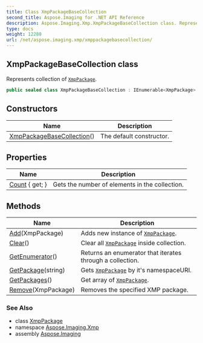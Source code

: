 ```yaml
---
title: Class XmpPackageBaseCollection
second_title: Aspose.Imaging for .NET API Reference
description: Aspose.Imaging.Xmp.XmpPackageBaseCollection class. Represents collection of XmpPackage
type: docs
weight: 12280
url: /net/aspose.imaging.xmp/xmppackagebasecollection/
---
```

## XmpPackageBaseCollection class

Represents collection of [`XmpPackage`](../xmppackage/).

```csharp
public sealed class XmpPackageBaseCollection : IEnumerable<XmpPackage>
```

## Constructors

| Name | Description |
| --- | --- |
| [XmpPackageBaseCollection](xmppackagebasecollection/)() | The default constructor. |

## Properties

| Name | Description |
| --- | --- |
| [Count](../../aspose.imaging.xmp/xmppackagebasecollection/count/) { get; } | Gets the number of elements in the collection. |

## Methods

| Name | Description |
| --- | --- |
| [Add](../../aspose.imaging.xmp/xmppackagebasecollection/add/)(XmpPackage) | Adds new instance of [`XmpPackage`](../xmppackage/). |
| [Clear](../../aspose.imaging.xmp/xmppackagebasecollection/clear/)() | Clear all [`XmpPackage`](../xmppackage/) inside collection. |
| [GetEnumerator](../../aspose.imaging.xmp/xmppackagebasecollection/getenumerator/)() | Returns an enumerator that iterates through a collection. |
| [GetPackage](../../aspose.imaging.xmp/xmppackagebasecollection/getpackage/)(string) | Gets [`XmpPackage`](../xmppackage/) by it's namespaceURI. |
| [GetPackages](../../aspose.imaging.xmp/xmppackagebasecollection/getpackages/)() | Get array of [`XmpPackage`](../xmppackage/). |
| [Remove](../../aspose.imaging.xmp/xmppackagebasecollection/remove/)(XmpPackage) | Removes the specified XMP package. |

### See Also

* class [XmpPackage](../xmppackage/)
* namespace [Aspose.Imaging.Xmp](../../aspose.imaging.xmp/)
* assembly [Aspose.Imaging](../../)


